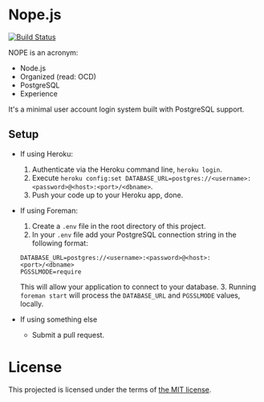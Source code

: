 Nope.js
====

[![Build Status](https://travis-ci.org/shakeelmohamed/Nope.js.png)](https://travis-ci.org/shakeelmohamed/Nope.js)

NOPE is an acronym:
* Node.js
* Organized (read: OCD)
* PostgreSQL
* Experience

It's a minimal user account login system built with PostgreSQL support.

## Setup

* If using Heroku:
    1. Authenticate via the Heroku command line, `heroku login`.
    2. Execute `heroku config:set DATABASE_URL=postgres://<username>:<password>@<host>:<port>/<dbname>`.
    3. Push your code up to your Heroku app, done.

* If using Foreman:
    1. Create a `.env` file in the root directory of this project.
    2. In your `.env` file add your PostgreSQL connection string in the following format:
    
    ```
    DATABASE_URL=postgres://<username>:<password>@<host>:<port>/<dbname>
    PGSSLMODE=require
    ```

    This will allow your application to connect to your database.
    3. Running `foreman start` will process the `DATABASE_URL` and `PGSSLMODE` values, locally.
* If using something else
    * Submit a pull request.

# License

This projected is licensed under the terms of [the MIT license](LICENSE).